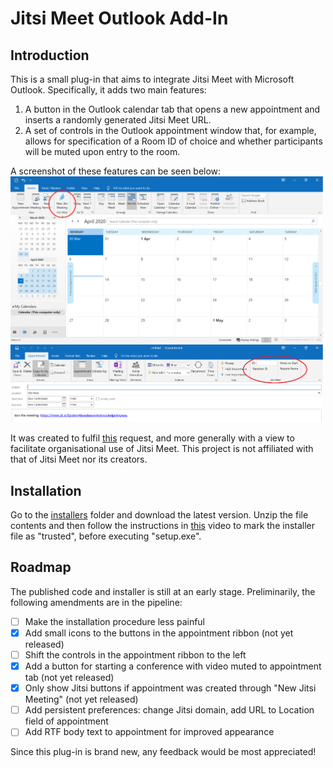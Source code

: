 # Jitsi Meet Outlook Add-In
## Introduction
This is a small plug-in that aims to integrate Jitsi Meet with Microsoft Outlook. Specifically, it adds two main features:
1. A button in the Outlook calendar tab that opens a new appointment and inserts a randomly generated Jitsi Meet URL.
2. A set of controls in the Outlook appointment window that, for example, allows for specification of a Room ID of choice and whether participants will be muted upon entry to the room.

A screenshot of these features can be seen below:
<br/><img src="images/modified_calendar.png" width="500">
<img src="images/modified_appointment.png" width="500">

It was created to fulfil [this](https://community.jitsi.org/t/plug-ins-for-adding-jitsi-meet-links-to-appointment-requests-emails/21564) request, and more generally with a view to facilitate organisational use of Jitsi Meet. This project is not affiliated with that of Jitsi Meet nor its creators.

## Installation
Go to the [installers](installers) folder and download the latest version. Unzip the file contents and then follow the instructions in [this](https://www.youtube.com/watch?v=alDwd8ghO7A) video to mark the installer file as "trusted", before executing "setup.exe".

## Roadmap
The published code and installer is still at an early stage. Preliminarily, the following amendments are in the pipeline:
- [ ] Make the installation procedure less painful
- [x] Add small icons to the buttons in the appointment ribbon (not yet released)
- [ ] Shift the controls in the appointment ribbon to the left
- [x] Add a button for starting a conference with video muted to appointment tab (not yet released)
- [x] Only show Jitsi buttons if appointment was created through "New Jitsi Meeting" (not yet released)
- [ ] Add persistent preferences: change Jitsi domain, add URL to Location field of appointment
- [ ] Add RTF body text to appointment for improved appearance

Since this plug-in is brand new, any feedback would be most appreciated!
